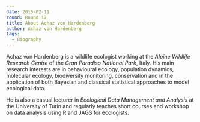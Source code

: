 ```yaml
---
date: 2015-02-11
round: Round 12
title: About Achaz von Hardenberg
author: Achaz von Hardenberg
tags:
  - Biography
---  
```

Achaz von Hardenberg is a wildlife ecologist working at the *Alpine Wildlife Research Centre* of the *Gran Paradiso National Park*, Italy. 
His main research interests are in behavioural ecology, population dynamics, molecular ecology, biodiversity monitoring, conservation and in the application of both Bayesian and classical statistical approaches to model ecological data.  
  
He is also a casual lecturer in *Ecological Data Management and Analysis* at the University of Turin 
and regularly teaches short courses and workshop on data analysis using R and JAGS for ecologists.   
  
  
